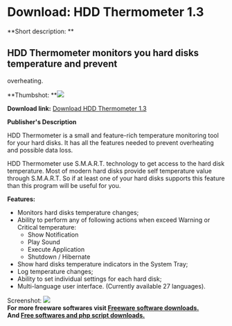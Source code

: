 # Download: HDD Thermometer 1.3

**Short description: **

## HDD Thermometer monitors you hard disks temperature and prevent
overheating.

  
**Thumbshot: **![](http://www.freewarefiles.com/screenshot/hddtherm_md.gif)   
  
**Download link:** [Download HDD Thermometer 1.3](http://freesoftwares.boysofts.com/HDD-Thermometer_program_9041.html)  
  

**Publisher's Description**  
  

HDD Thermometer is a small and feature-rich temperature monitoring tool for
your hard disks. It has all the features needed to prevent overheating and
possible data loss.

HDD Thermometer use S.M.A.R.T. technology to get access to the hard disk
temperature. Most of modern hard disks provide self temperature value through
S.M.A.R.T. So if at least one of your hard disks supports this feature than
this program will be useful for you.

**Features:**

  * Monitors hard disks temperature changes; 
  * Ability to perform any of following actions when exceed Warning or Critical temperature: 
    * Show Notification 
    * Play Sound 
    * Execute Application 
    * Shutdown / Hibernate 
  * Show hard disks temperature indicators in the System Tray; 
  * Log temperature changes; 
  * Ability to set individual settings for each hard disk; 
  * Multi-language user interface. (Currently available 27 languages). 

  
  
Screenshot: ![](http://www.freewarefiles.com/screenshot/hddtherm.gif)  
**For more freeware softwares visit [Freeware software downloads.](http://freesoftwares.boysofts.com/)**   
**And [Free softwares and php script downloads.](http://www.boysofts.com/)**

